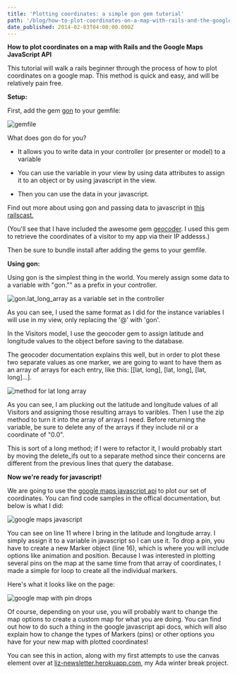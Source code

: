 ```yaml
---
title: 'Plotting coordinates: a simple gon gem tutorial'
path: '/blog/how-to-plot-coordinates-on-a-map-with-rails-and-the-google-maps-javascript-api/'
date_published: 2014-02-03T04:00:00.000Z
---
```


**How to plot coordinates on a map with Rails and the Google Maps JavaScript API**

This tutorial will walk a rails beginner through the process of how to plot coordinates on a google map. This method is quick and easy, and will be relatively pain free.

**Setup:**

First, add the gem <a href="https://github.com/gazay/gon">gon</a> to your gemfile:

![gemfile](/content/images/2014/Jul/gemfile.png)

What does gon do for you?

- It allows you to write data in your controller (or presenter or model) to a variable

- You can use the variable in your view by using data attributes to assign it to an object or by using javascript in the view.

- Then you can use the data in your javascript.

Find out more about using gon and passing data to javascript in [this railscast.](http://railscasts.com/episodes/324-passing-data-to-javascript)

(You'll see that I have included the awesome gem <a href="http://www.rubygeocoder.com">geocoder</a>. I used this gem to retrieve the coordinates of a visitor to my app via their IP addesss.)

Then be sure to bundle install after adding the gems to your gemfile.

**Using gon:**

Using gon is the simplest thing in the world. You merely assign some data to a variable with "gon."" as a prefix in your controller.

![gon.lat_long_array as a variable set in the controller](/content/images/2014/Jul/gonvariable.png)

As you can see, I used the same format as I did for the instance variables I will use in my view, only replacing the '@' with 'gon'.

In the Visitors model, I use the geocoder gem to assign latitude and longitude values to the object before saving to the database.

The geocoder documentation explains this well, but in order to plot these two separate values as one marker, we are going to want to have them as an array of arrays for each entry, like this: [[lat, long], [lat, long], [lat, long]...].

![method for lat long array](/content/images/2014/Jul/coordinatemethod.png)

As you can see, I am plucking out the latitude and longitude values of all Visitors and assigning those resulting arrays to varibles. Then I use the zip method to turn it into the array of arrays I need. Before returning the variable, be sure to delete any of the arrays if they include nil or a coordinate of "0.0".

This is sort of a long method; if I were to refactor it, I would probably start by moving the delete_ifs out to a separate method since their concerns are different from the previous lines that query the database.

**Now we're ready for javascript!**

We are going to use the <a href="https://developers.google.com/maps/documentation/javascript/">google maps javascript api</a> to plot our set of coordinates. You can find code samples in the offical documentation, but below is what I did:

![google maps javascript](/content/images/2014/Jul/javascript.png)

You can see on line 11 where I bring in the latitude and longitude array. I simply assign it to a variable in javascript so I can use it. To drop a pin, you have to create a new Marker object (line 16), which is where you will include options like animation and position. Because I was interested in plotting several pins on the map at the same time from that array of coordinates, I made a simple for loop to create all the individual markers.

Here's what it looks like on the page:

![google map with pin drops](/content/images/2014/Jul/mapplots.png)

Of course, depending on your use, you will probably want to change the map options to create a custom map for what you are doing. You can find out how to do such a thing in the google javascript api docs, which will also explain how to change the types of Markers (pins) or other options you have for your new map with plotted coordinates!

You can see this in action, along with my first attempts to use the canvas element over at [liz-newsletter.herokuapp.com](http://liz-newsletter.herokuapp.com/visitors), my Ada winter break project.

